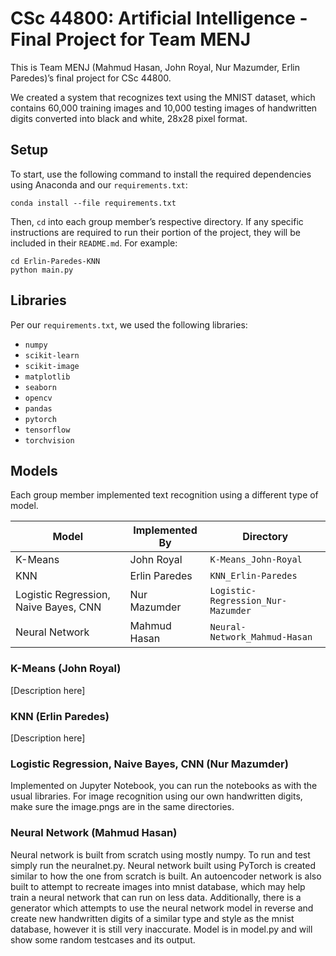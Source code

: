 # CSc 44800: Artificial Intelligence - Final Project for Team MENJ

This is Team MENJ (Mahmud Hasan, John Royal, Nur Mazumder, Erlin Paredes)’s final project for CSc 44800.

We created a system that recognizes text using the MNIST dataset, which contains 60,000 training images and 10,000 testing images of handwritten digits converted into black and white, 28x28 pixel format.

## Setup

To start, use the following command to install the required dependencies using Anaconda and our `requirements.txt`:

```
conda install --file requirements.txt
```

Then, `cd` into each group member’s respective directory. If any specific instructions are required to run their portion of the project, they will be included in their `README.md`. For example:

```
cd Erlin-Paredes-KNN
python main.py
```

## Libraries

Per our `requirements.txt`, we used the following libraries:

- `numpy`
- `scikit-learn`
- `scikit-image`
- `matplotlib`
- `seaborn`
- `opencv`
- `pandas`
- `pytorch`
- `tensorflow`
- `torchvision`

## Models

Each group member implemented text recognition using a different type of model.

| Model | Implemented By | Directory |
| - | - | - |
| K-Means | John Royal | `K-Means_John-Royal` |
| KNN | Erlin Paredes | `KNN_Erlin-Paredes` |
| Logistic Regression, Naive Bayes, CNN | Nur Mazumder |  `Logistic-Regression_Nur-Mazumder` |
| Neural Network | Mahmud Hasan | `Neural-Network_Mahmud-Hasan` |

### K-Means (John Royal)

[Description here]

### KNN (Erlin Paredes)

[Description here]

### Logistic Regression, Naive Bayes, CNN (Nur Mazumder)

Implemented on Jupyter Notebook, you can run the notebooks as with the usual libraries. For image recognition using our own handwritten digits, make sure the image.pngs are in the same directories. 

### Neural Network (Mahmud Hasan)

Neural network is built from scratch using mostly numpy. To run and test simply run the neuralnet.py. Neural network built using PyTorch is created similar to how the one from scratch is built. An autoencoder network is also built to attempt to recreate images into mnist database, which may help train a neural network that can run on less data. Additionally, there is a generator which attempts to use the neural network model in reverse and create new handwritten digits of a similar type and style as the mnist database, however it is still very inaccurate. Model is in model.py and will show some random testcases and its output.

